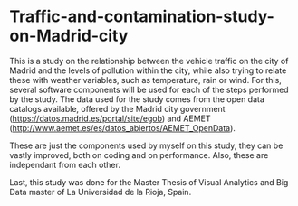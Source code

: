 # Traffic-and-contamination-study-on-Madrid-city

This is a study on the relationship between the vehicle traffic on the city of Madrid and the levels of pollution within the city, while also trying to relate these with weather variables, such as temperature, rain or wind. For this, several software components will be used for each of the steps performed by the study. The data used for the study comes from the open data catalogs available, offered by the Madrid city government (https://datos.madrid.es/portal/site/egob) and AEMET (http://www.aemet.es/es/datos_abiertos/AEMET_OpenData).

These are just the components used by myself on this study, they can be vastly improved, both on coding and on performance. Also, these are independant from each other.

Last, this study was done for the Master Thesis of Visual Analytics and Big Data master of La Universidad de la Rioja, Spain.
